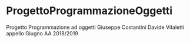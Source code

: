 # ProgettoProgrammazioneOggetti
Progetto Programmazione ad oggetti Giuseppe Costantini Davide Vitaletti appello Giugno AA 2018/2019
